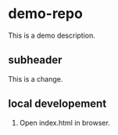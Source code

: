 # demo-repo

This is a demo description.

## subheader

This is a change.

## local developement

1. Open index.html in browser.